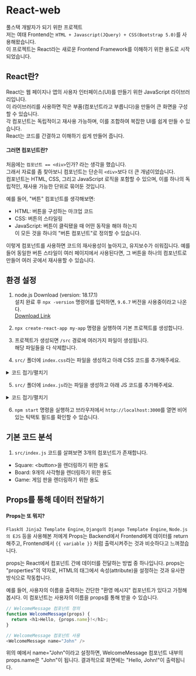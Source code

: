 # React-web
풀스택 개발자가 되기 위한 프로젝트   
저는 여태 Frontend는 `HTML + Javascript(JQuery) + CSS(Bootstrap 5.0)`를 사용해왔습니다.     
이 프로젝트는 React라는 새로운 Frontend Framework를 이해하기 위한 용도로 시작되었습니다.

## React란?
React는 웹 페이지나 앱의 사용자 인터페이스(UI)를 만들기 위한 JavaScript 라이브러리입니다.   
이 라이브러리를 사용하면 작은 부품(컴포넌트라고 부릅니다)을 만들어 큰 화면을 구성할 수 있습니다.   
각 컴포넌트는 독립적이고 재사용 가능하며, 이를 조합하여 복잡한 UI를 쉽게 만들 수 있습니다.   
React는 코드를 간결하고 이해하기 쉽게 만들어 줍니다.   

#### 그러면 컴포넌트란?
처음에는 `컴포넌트 == <div>`인가? 라는 생각을 했습니다.   
그래서 자료를 좀 찾아보니 컴포넌트는 단순히 `<div>`보다 더 큰 개념이었습니다.   
컴포넌트는 HTML, CSS, 그리고 JavaScript 로직을 포함할 수 있으며, 이를 하나의 독립적인, 재사용 가능한 단위로 묶어둔 것입니다.   
   
예를 들어, "버튼" 컴포넌트를 생각해보면:   
- HTML: 버튼을 구성하는 마크업 코드   
- CSS: 버튼의 스타일링   
- JavaScript: 버튼이 클릭됐을 때 어떤 동작을 해야 하는지   
이 모든 것을 하나의 "버튼 컴포넌트"로 정의할 수 있습니다.

이렇게 컴포넌트를 사용하면 코드의 재사용성이 높아지고, 유지보수가 쉬워집니다. 예를 들어 동일한 버튼 스타일이 여러 페이지에서 사용된다면, 그 버튼을 하나의 컴포넌트로 만들어 여러 곳에서 재사용할 수 있습니다.


## 환경 설정

1. node.js Download (version: 18.17.1)   
설치 완료 후 `npx -version` 명령어를 입력하면, `9.6.7` 버전을 사용중이라고 나온다.   
[Download Link](https://nodejs.org/en)

2. `npx create-react-app my-app` 명령을 실행하여 기본 프로젝트를 생성합니다.

3. 프로젝트가 생성되면 `/src` 경로에 여러가지 파일이 생성됩니다.   
해당 파일들을 다 삭제합니다.

4. `src/` 폴더에 `index.css`라는 파일을 생성하고 아래 CSS 코드를 추가해주세요.   
<details>
<summary>코드 접기/펼치기</summary>

```css
body {
    font: 14px "Century Gothic", Futura, sans-serif;
    margin: 20px;
}

ol,
ul {
    padding-left: 30px;
}

.board-row:after {
    clear: both;
    content: "";
    display: table;
}

.status {
    margin-bottom: 10px;
}

.square {
    background: #fff;
    border: 1px solid #999;
    float: left;
    font-size: 24px;
    font-weight: bold;
    line-height: 34px;
    height: 34px;
    margin-right: -1px;
    margin-top: -1px;
    padding: 0;
    text-align: center;
    width: 34px;
}

.square:focus {
    outline: none;
}

.kbd-navigation .square:focus {
    background: #ddd;
}

.game {
    display: flex;
    flex-direction: row;
}

.game-info {
    margin-left: 20px;
}
```
</details>

5. `src/` 폴더에 `index.js`라는 파일을 생성하고 아래 JS 코드를 추가해주세요.

<details>
<summary>코드 접기/펼치기</summary>

```javascript
import React from 'react';
import ReactDOM from 'react-dom/client';
import './index.css';

class Square extends React.Component {
    render() {
        return (
            <button className="square">
                {/* TODO */}
            </button>
        );
    }
}

class Board extends React.Component {
    renderSquare(i) {
        return <Square />;
    }

    render() {
        const status = 'Next player: X';

        return (
            <div>
                <div className="status">{status}</div>
                <div className="board-row">
                    {this.renderSquare(0)}
                    {this.renderSquare(1)}
                    {this.renderSquare(2)}
                </div>
                <div className="board-row">
                    {this.renderSquare(3)}
                    {this.renderSquare(4)}
                    {this.renderSquare(5)}
                </div>
                <div className="board-row">
                    {this.renderSquare(6)}
                    {this.renderSquare(7)}
                    {this.renderSquare(8)}
                </div>
            </div>
        );
    }
}

class Game extends React.Component {
    render() {
        return (
            <div className="game">
                <div className="game-board">
                    <Board />
                </div>
                <div className="game-info">
                    <div>{/* status */}</div>
                    <ol>{/* TODO */}</ol>
                </div>
            </div>
        );
    }
}

// ========================================

const root = ReactDOM.createRoot(document.getElementById("root"));
root.render(<Game />);
```
</details>

6. `npm start` 명령을 실행하고 브라우저에서 `http://localhost:3000`를 열면 비어있는 틱택토 필드를 확인할 수 있습니다.

## 기본 코드 분석
1. `src/index.js`
코드를 살펴보면 3개의 컴포넌트가 존재합니다.
- Square: \<button>을 렌더링하기 위한 용도
- Board: 9개의 사각형을 렌더링하기 위한 용도
- Game: 게임 판을 렌더링하기 위한 용도

## Props를 통해 데이터 전달하기

#### Props는 또 뭐지?
`Flask의 Jinja2 Template Engine`, `Django의 Django Template Engine`, `Node.js의 EJS` 등을 사용해본 저에게 Props는 Backend에서 Frontend에게 데이터를 return 해주고, Frontend에서 `{{ variable }}` 처럼 출력시켜주는 것과 비슷하다고 느껴졌습니다.   

props는 React에서 컴포넌트 간에 데이터를 전달하는 방법 중 하나입니다. props는 "properties"의 약자로, HTML의 태그에서 속성(attribute)을 설정하는 것과 유사한 방식으로 작동합니다.

예를 들어, 사용자의 이름을 출력하는 간단한 "환영 메시지" 컴포넌트가 있다고 가정해봅시다. 이 컴포넌트는 사용자의 이름을 props를 통해 받을 수 있습니다.   
```javascript
// WelcomeMessage 컴포넌트 정의
function WelcomeMessage(props) {
  return <h1>Hello, {props.name}!</h1>;
}

// WelcomeMessage 컴포넌트 사용
<WelcomeMessage name="John" />
```
위의 예에서 name="John"이라고 설정하면, WelcomeMessage 컴포넌트 내부의 props.name은 "John"이 됩니다. 결과적으로 화면에는 "Hello, John!"이 출력됩니다.